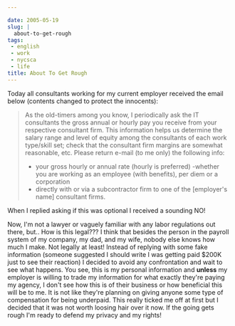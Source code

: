 ```yaml
---

date: 2005-05-19
slug: |
  about-to-get-rough
tags:
 - english
 - work
 - nycsca
 - life
title: About To Get Rough
---
```


Today all consultants working for my current employer received the email
below (contents changed to protect the innocents):

> As the old-timers among you know, I periodically ask the IT
> consultants the gross annual or hourly pay you receive from your
> respective consultant firm. This information helps us determine the
> salary range and level of equity among the consultants of each work
> type/skill set; check that the consultant firm margins are somewhat
> reasonable, etc. Please return e-mail (to me only) the following info:
> - your gross hourly or annual rate (hourly is preferred) -whether you
> are working as an employee (with benefits), per diem or a corporation
> - directly with or via a subcontractor firm to one of the \[employer's
> name\] consultant firms.

When I replied asking if this was optional I received a sounding NO!

Now, I'm not a lawyer or vaguely familiar with any labor regulations out
there, but.. How is this legal??? I think that besides the person in the
payroll system of my company, my dad, and my wife, nobody else knows how
much I make. Not legally at least! Instead of replying with some fake
information (someone suggested I should write I was getting paid \$200K
just to see their reaction) I decided to avoid any confrontation and
wait to see what happens. You see, this is my personal information and
**unless** my employer is willing to trade my information for what
exactly they're paying my agency, I don't see how this is of their
business or how beneficial this will be to me. It is not like they're
planning on giving anyone some type of compensation for being underpaid.
This really ticked me off at first but I decided that it was not worth
loosing hair over it now. If the going gets rough I'm ready to defend my
privacy and my rights!

